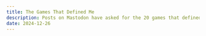 ```yaml
---
title: The Games That Defined Me
description: Posts on Mastodon have asked for the 20 games that defined you. Here I have just a few
date: 2024-12-26
---
```

